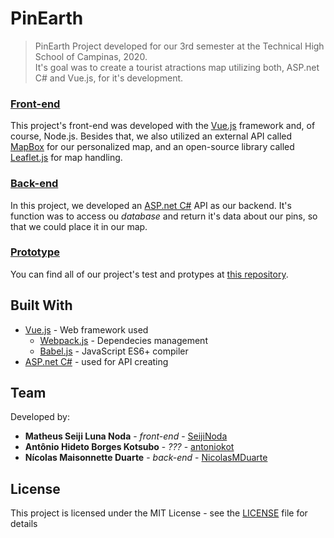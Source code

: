 # PinEarth

> PinEarth
Project developed for our 3rd semester at the Technical High School of Campinas, 2020.<br>
It's goal was to create a tourist atractions map utilizing both, ASP.net C# and Vue.js, for it's development.

### [Front-end](./frontend)
This project's front-end was developed with the [Vue.js](https://vuejs.org/) framework and, of course, Node.js. Besides that, we also utilized an external API called [MapBox](https://www.mapbox.com/) for our personalized map, and an open-source library called [Leaflet.js](https://leafletjs.com/) for map handling.

### [Back-end](./backend)
In this project, we developed an [ASP.net C#](https://dotnet.microsoft.com/apps/aspnet) API as our backend. It's function was to access ou _database_ and return it's data about our pins, so that we could place it in our map.

### [Prototype](https://github.com/SeijiNoda/PP2-Project-Prototype)
You can find all of our project's test and protypes at [this repository](https://github.com/SeijiNoda/PP2-Project-Prototype).

## Built With
- [Vue.js](https://vuejs.org/) - Web framework used
  - [Webpack.js](https://webpack.js.org/) - Dependecies management
  - [Babel.js](https://babeljs.io/) - JavaScript ES6+ compiler 
- [ASP.net C#](https://dotnet.microsoft.com/apps/aspnet) - used for API creating

## Team
Developed by: 
- **Matheus Seiji Luna Noda** - _front-end_ - [SeijiNoda](https://github.com/SeijiNoda)
- **Antônio Hideto Borges Kotsubo** - _???_ - [antoniokot](https://github.com/antoniokot)
- **Nícolas Maisonnette Duarte** - _back-end_ - [NicolasMDuarte](https://github.com/NicolasMDuarte)

## License
This project is licensed under the MIT License - see the [LICENSE](./LICENSE) file for details
